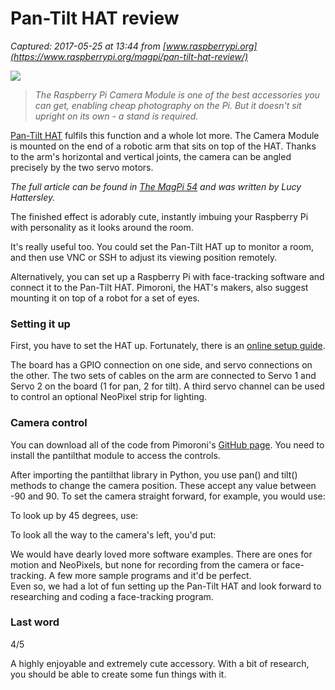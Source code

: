 # Pan-Tilt HAT review

_Captured: 2017-05-25 at 13:44 from [www.raspberrypi.org](https://www.raspberrypi.org/magpi/pan-tilt-hat-review/)_

![](https://www.raspberrypi.org/magpi/wp-content/uploads/2017/02/Pan-Tilt_HAT_5_of_5_1024x1024-2.jpg)

> _The Raspberry Pi Camera Module is one of the best accessories you can get, enabling cheap photography on the Pi. But it doesn't sit upright on its own - a stand is required._

[Pan-Tilt HAT](https://shop.pimoroni.com/products/pan-tilt-hat) fulfils this function and a whole lot more. The Camera Module is mounted on the end of a robotic arm that sits on top of the HAT. Thanks to the arm's horizontal and vertical joints, the camera can be angled precisely by the two servo motors.

_The full article can be found in [The MagPi 54](https://www.raspberrypi.org/magpi/issues/magpi/54) and was written by Lucy Hattersley._

The finished effect is adorably cute, instantly imbuing your Raspberry Pi with personality as it looks around the room.

It's really useful too. You could set the Pan-Tilt HAT up to monitor a room, and then use VNC or SSH to adjust its viewing position remotely.

Alternatively, you can set up a Raspberry Pi with face-tracking software and connect it to the Pan-Tilt HAT. Pimoroni, the HAT's makers, also suggest mounting it on top of a robot for a set of eyes.

### Setting it up

First, you have to set the HAT up. Fortunately, there is an [online setup guide](https://learn.pimoroni.com/tutorial/sandyj/assembling-pan-tilt-hat).

The board has a GPIO connection on one side, and servo connections on the other. The two sets of cables on the arm are connected to Servo 1 and Servo 2 on the board (1 for pan, 2 for tilt). A third servo channel can be used to control an optional NeoPixel strip for lighting.

### Camera control

You can download all of the code from Pimoroni's [GitHub page](https://github.com/pimoroni/pantilt-hat). You need to install the pantilthat module to access the controls.

After importing the pantilthat library in Python, you use pan() and tilt() methods to change the camera position. These accept any value between -90 and 90. To set the camera straight forward, for example, you would use:

To look up by 45 degrees, use:

To look all the way to the camera's left, you'd put:

We would have dearly loved more software examples. There are ones for motion and NeoPixels, but none for recording from the camera or face-tracking. A few more sample programs and it'd be perfect.  
Even so, we had a lot of fun setting up the Pan-Tilt HAT and look forward to researching and coding a face-tracking program.

### Last word

4/5

A highly enjoyable and extremely cute accessory. With a bit of research, you should be able to create some fun things with it.
